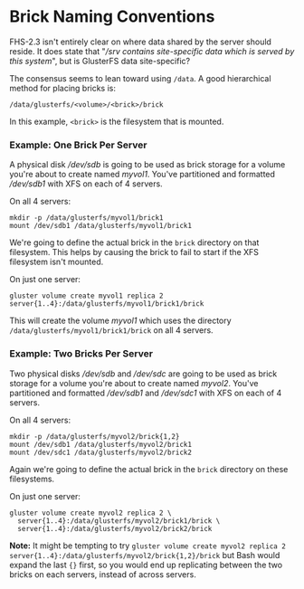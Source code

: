# Brick Naming Conventions

FHS-2.3 isn't entirely clear on where data shared by the server should reside. It does state that "_/srv contains site-specific data which is served by this system_", but is GlusterFS data site-specific?

The consensus seems to lean toward using `/data`. A good hierarchical method for placing bricks is:

```text
/data/glusterfs/<volume>/<brick>/brick
```

In this example, `<brick>` is the filesystem that is mounted.

### Example: One Brick Per Server

A physical disk _/dev/sdb_ is going to be used as brick storage for a volume you're about to create named _myvol1_. You've partitioned and formatted _/dev/sdb1_ with XFS on each of 4 servers.

On all 4 servers:

```console
mkdir -p /data/glusterfs/myvol1/brick1
mount /dev/sdb1 /data/glusterfs/myvol1/brick1
```

We're going to define the actual brick in the `brick` directory on that filesystem. This helps by causing the brick to fail to start if the XFS filesystem isn't mounted.

On just one server:

```console
gluster volume create myvol1 replica 2 server{1..4}:/data/glusterfs/myvol1/brick1/brick
```

This will create the volume _myvol1_ which uses the directory `/data/glusterfs/myvol1/brick1/brick` on all 4 servers.

### Example: Two Bricks Per Server

Two physical disks _/dev/sdb_ and _/dev/sdc_ are going to be used as brick storage for a volume you're about to create named _myvol2_. You've partitioned and formatted _/dev/sdb1_ and _/dev/sdc1_ with XFS on each of 4 servers.

On all 4 servers:

```console
mkdir -p /data/glusterfs/myvol2/brick{1,2}
mount /dev/sdb1 /data/glusterfs/myvol2/brick1
mount /dev/sdc1 /data/glusterfs/myvol2/brick2
```

Again we're going to define the actual brick in the `brick` directory on these filesystems.

On just one server:

```console
gluster volume create myvol2 replica 2 \
  server{1..4}:/data/glusterfs/myvol2/brick1/brick \
  server{1..4}:/data/glusterfs/myvol2/brick2/brick
```

**Note:** It might be tempting to try `gluster volume create myvol2 replica 2 server{1..4}:/data/glusterfs/myvol2/brick{1,2}/brick` but Bash would expand the last `{}` first, so you would end up replicating between the two bricks on each servers, instead of across servers.
